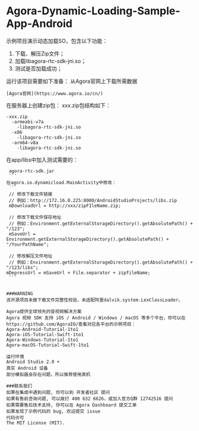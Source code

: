 # Agora-Dynamic-Loading-Sample-App-Android
示例项目演示动态加载SO，包含以下功能：
1. 下载、解压Zip文件；
2. 加载libagora-rtc-sdk-jni.so；
3. 测试是否加载成功；

运行该项目需要如下准备：
从Agora官网上下载所需数据
  ```
  [Agora官网](https://www.agora.io/cn/)
  ```
在服务器上创建zip包：
xxx.zip包结构如下：
  ```
  -xxx.zip
    -armeabi-v7a
      -libagora-rtc-sdk-jni.so
    -x86
      -libagora-rtc-sdk-jni.so
    -arm64-v8a
      -libagora-rtc-sdk-jni.so
  ```
在app/libs中加入测试需要的：
  ```
  agora-rtc-sdk.jar  
  ```
在agora.io.dynamicload.MainActivity中修改：
  ```
  // 修改下载文件链接
  // 例如：http://172.16.0.225:8000/AndroidStudioProjects/libs.zip
  mDownloadUrl = http://xxx/zipFIleName.zip;
  
  // 修改下载文件保存地址
  // 例如：Environment.getExternalStorageDirectory().getAbsolutePath() + "/123";
  mSaveUrl = Environment.getExternalStorageDirectory().getAbsolutePath() + "/YourPathName";
  
  // 修改解压文件地址 
  // 例如：Environment.getExternalStorageDirectory().getAbsolutePath() + "/123/libs";
  mDepressUrl = mSaveUrl + File.separator + zipfileName;
  ```
  
  
###WARNING
该开源项目未做下载文件完整性校验，未适配阿里dalvik.system.LexClassLoader。

Agora提供全球领先的音视频解决方案
Agora 视频 SDK 支持 iOS / Android / Windows / macOS 等多个平台，你可以在https://github.com/AgoraIO/查看对应各平台的示例项目：
Agora-Android-Tutorial-1to1
Agora-iOS-Tutorial-Swift-1to1
Agora-Windows-Tutorial-1to1
Agora-macOS-Tutorial-Swift-1to1

运行环境
Android Studio 2.0 +
真实 Android 设备
部分模拟器会存在问题，所以推荐使用真机

###联系我们
如果在集成中遇到问题, 你可以到 开发者社区 提问
如果有售前咨询问题, 可以拨打 400 632 6626，或加入官方Q群 12742516 提问
如果需要售后技术支持, 你可以在 Agora Dashboard 提交工单
如果发现了示例代码的 bug, 欢迎提交 issue
代码许可
The MIT License (MIT).

